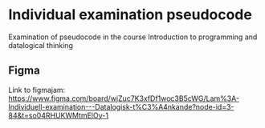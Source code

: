 # Individual examination pseudocode
Examination of pseudocode in the course Introduction to programming and datalogical thinking

## Figma
Link to figmajam: https://www.figma.com/board/wjZuc7K3xfDf1woc3B5cWG/Lam%3A-Individuell-examination---Datalogisk-t%C3%A4nkande?node-id=3-84&t=so04RHUKWMtmElOy-1
